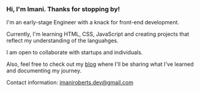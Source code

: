 ### Hi, I'm Imani. Thanks for stopping by!

I'm an early-stage Engineer with a knack for front-end development. 

Currently, I'm learning HTML, CSS, JavaScript and creating projects that reflect my understanding of the languahges.

I am open to collaborate with startups and individuals.

Also, feel free to check out my [blog](https://imanidevelops.hashnode.dev/) where I'll be sharing what I've learned and documenting my journey.

Contact information: imaniroberts.dev@gmail.com

